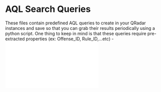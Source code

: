 # AQL Search Queries
These files contain predefined AQL queries to create in your QRadar instances and save so that you can grab their results periodically using a python script. One thing to keep in mind is that these queries require pre-extracted properties (ex: Offense_ID, Rule_ID,...etc)
    - ![Offense Created Search](OffensesCreated.sql)